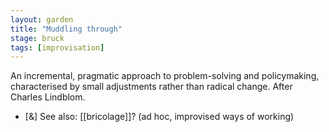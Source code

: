 ```yaml
---  
layout: garden
title: "Muddling through"
stage: bruck
tags: [improvisation]
---
```


An incremental, pragmatic approach to problem-solving and policymaking, characterised by small adjustments rather than radical change. After Charles Lindblom.

- [&] See also: [[bricolage]]? (ad hoc, improvised ways of working)